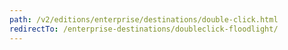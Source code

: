 ```yaml
---
path: /v2/editions/enterprise/destinations/double-click.html
redirectTo: /enterprise-destinations/doubleclick-floodlight/
---
```


